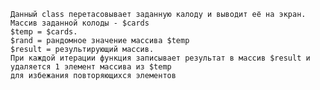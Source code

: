     Данный class перетасовывает заданную калоду и выводит её на экран. 
    Массив заданной колоды - $cards
    $temp = $cards.
    $rand = рандомное значение массива $temp
    $result = результирующий массив.
    При каждой итерации функция записывает результат в массив $result и удаляется 1 элемент массива из $temp
    для избежания повторяющихся элементов
